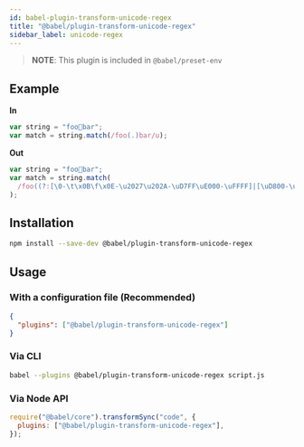 ```yaml
---
id: babel-plugin-transform-unicode-regex
title: "@babel/plugin-transform-unicode-regex"
sidebar_label: unicode-regex
---
```


> **NOTE**: This plugin is included in `@babel/preset-env`

## Example

**In**

```js
var string = "foo💩bar";
var match = string.match(/foo(.)bar/u);
```

**Out**

```js
var string = "foo💩bar";
var match = string.match(
  /foo((?:[\0-\t\x0B\f\x0E-\u2027\u202A-\uD7FF\uE000-\uFFFF]|[\uD800-\uDBFF][\uDC00-\uDFFF]|[\uD800-\uDBFF](?![\uDC00-\uDFFF])|(?:[^\uD800-\uDBFF]|^)[\uDC00-\uDFFF]))bar/
);
```

## Installation

```sh
npm install --save-dev @babel/plugin-transform-unicode-regex
```

## Usage

### With a configuration file (Recommended)

```json
{
  "plugins": ["@babel/plugin-transform-unicode-regex"]
}
```

### Via CLI

```sh
babel --plugins @babel/plugin-transform-unicode-regex script.js
```

### Via Node API

```javascript
require("@babel/core").transformSync("code", {
  plugins: ["@babel/plugin-transform-unicode-regex"],
});
```
